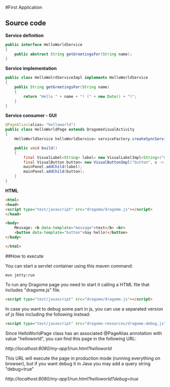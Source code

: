 #First Application

## Source code

**Service definition**
``` Java
public interface HelloWorldService
{
	public abstract String getGreetingsFor(String name);
}
```

**Service implementation**
``` Java
public class HelloWolrdServiceImpl implements HelloWorldService
{
	public String getGreetingsFor(String name)
	{
		return "Hello " + name + "! (" + new Date() + ")";
	}
}
```

**Service consumer - GUI**
``` Java
@PageAlias(alias= "helloworld")
public class HelloWorldPage extends DragomeVisualActivity
{
	HelloWorldService helloWorldService= serviceFactory.createSyncService(HelloWorldService.class);

	public void build()
	{
		final VisualLabel<String> label= new VisualLabelImpl<String>("message");
		final VisualButton button= new VisualButtonImpl("button", v -> label.setValue(helloWorldService.getGreetingsFor("World")));
		mainPanel.addChild(label);
		mainPanel.addChild(button);
	}
}
```

**HTML**
``` Html
<html>
<head>
<script type="text/javascript" src="dragome/dragome.js"></script>
</head>

<body>
	Message: <b data-template="message">text</b> <br>
	<button data-template="button">Say hello!</button>
</body>

</html>
```


##How to execute

You can start a servlet container using this maven command:

``` shell
mvn jetty:run
```

To run any Dragome page you need to start it calling a HTML file that includes "dragome.js" file.
``` Html
<script type="text/javascript" src="dragome/dragome.js"></script>
```

In case you want to debug some part in js, you can use a separated version of js files including the following instead:
``` Html
<script type="text/javascript" src="dragome-resources/dragome-debug.js"></script>
```


Since HelloWorldPage class has an associated @PageAlias annotation with value "helloworld", you can find this page in the following URL:

_http://localhost:8080/my-app1/run.html?helloworld_


This URL will execute the page in production mode (running everything on browser), but if you want debug it in Java you may add a query string "debug=true"


_http://localhost:8080/my-app1/run.html?helloworld?debug=true_







